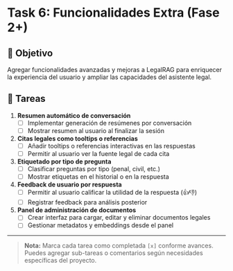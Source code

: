 # Task 6: Funcionalidades Extra (Fase 2+)

## 🎯 Objetivo
Agregar funcionalidades avanzadas y mejoras a LegalRAG para enriquecer la experiencia del usuario y ampliar las capacidades del asistente legal.

## 📝 Tareas

1. **Resumen automático de conversación**
   - [ ] Implementar generación de resúmenes por conversación
   - [ ] Mostrar resumen al usuario al finalizar la sesión

2. **Citas legales como tooltips o referencias**
   - [ ] Añadir tooltips o referencias interactivas en las respuestas
   - [ ] Permitir al usuario ver la fuente legal de cada cita

3. **Etiquetado por tipo de pregunta**
   - [ ] Clasificar preguntas por tipo (penal, civil, etc.)
   - [ ] Mostrar etiquetas en el historial o en la respuesta

4. **Feedback de usuario por respuesta**
   - [ ] Permitir al usuario calificar la utilidad de la respuesta (👍👎)
   - [ ] Registrar feedback para análisis posterior

5. **Panel de administración de documentos**
   - [ ] Crear interfaz para cargar, editar y eliminar documentos legales
   - [ ] Gestionar metadatos y embeddings desde el panel

---

> **Nota:** Marca cada tarea como completada `[x]` conforme avances. Puedes agregar sub-tareas o comentarios según necesidades específicas del proyecto. 